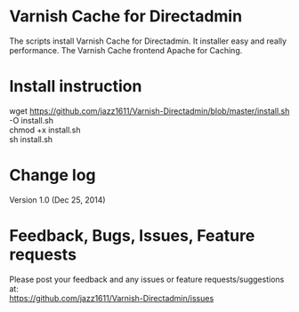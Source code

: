 Varnish Cache for Directadmin
===================
The scripts install Varnish Cache for Directadmin. It installer easy and really performance. The Varnish Cache frontend Apache for Caching.

Install instruction
===================
wget https://github.com/jazz1611/Varnish-Directadmin/blob/master/install.sh -O install.sh<br />
chmod +x install.sh<br />
sh install.sh

Change log
===================
Version 1.0 (Dec 25, 2014)

Feedback, Bugs, Issues, Feature requests
===================
Please post your feedback and any issues or feature requests/suggestions at: <br />
https://github.com/jazz1611/Varnish-Directadmin/issues
